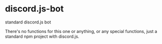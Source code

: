 # discord.js-bot
standard discord.js bot

There's no functions for this one or anything, or any special functions, just a standard npm project with discord.js.
